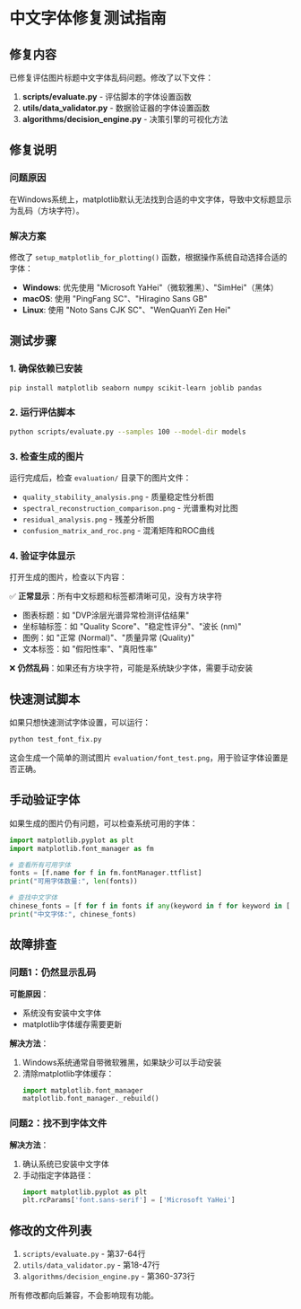 # 中文字体修复测试指南

## 修复内容

已修复评估图片标题中文字体乱码问题。修改了以下文件：

1. **scripts/evaluate.py** - 评估脚本的字体设置函数
2. **utils/data_validator.py** - 数据验证器的字体设置函数  
3. **algorithms/decision_engine.py** - 决策引擎的可视化方法

## 修复说明

### 问题原因

在Windows系统上，matplotlib默认无法找到合适的中文字体，导致中文标题显示为乱码（方块字符）。

### 解决方案

修改了 `setup_matplotlib_for_plotting()` 函数，根据操作系统自动选择合适的字体：

- **Windows**: 优先使用 "Microsoft YaHei"（微软雅黑）、"SimHei"（黑体）
- **macOS**: 使用 "PingFang SC"、"Hiragino Sans GB"
- **Linux**: 使用 "Noto Sans CJK SC"、"WenQuanYi Zen Hei"

## 测试步骤

### 1. 确保依赖已安装

```bash
pip install matplotlib seaborn numpy scikit-learn joblib pandas
```

### 2. 运行评估脚本

```bash
python scripts/evaluate.py --samples 100 --model-dir models
```

### 3. 检查生成的图片

运行完成后，检查 `evaluation/` 目录下的图片文件：

- `quality_stability_analysis.png` - 质量稳定性分析图
- `spectral_reconstruction_comparison.png` - 光谱重构对比图
- `residual_analysis.png` - 残差分析图
- `confusion_matrix_and_roc.png` - 混淆矩阵和ROC曲线

### 4. 验证字体显示

打开生成的图片，检查以下内容：

✅ **正常显示**：所有中文标题和标签都清晰可见，没有方块字符
- 图表标题：如 "DVP涂层光谱异常检测评估结果"
- 坐标轴标签：如 "Quality Score"、"稳定性评分"、"波长 (nm)"
- 图例：如 "正常 (Normal)"、"质量异常 (Quality)"
- 文本标签：如 "假阳性率"、"真阳性率"

❌ **仍然乱码**：如果还有方块字符，可能是系统缺少字体，需要手动安装

## 快速测试脚本

如果只想快速测试字体设置，可以运行：

```bash
python test_font_fix.py
```

这会生成一个简单的测试图片 `evaluation/font_test.png`，用于验证字体设置是否正确。

## 手动验证字体

如果生成的图片仍有问题，可以检查系统可用的字体：

```python
import matplotlib.pyplot as plt
import matplotlib.font_manager as fm

# 查看所有可用字体
fonts = [f.name for f in fm.fontManager.ttflist]
print("可用字体数量:", len(fonts))

# 查找中文字体
chinese_fonts = [f for f in fonts if any(keyword in f for keyword in ['YaHei', 'SimHei', 'SimSun', 'KaiTi', 'FangSong', 'Ming', 'Song'])]
print("中文字体:", chinese_fonts)
```

## 故障排查

### 问题1：仍然显示乱码

**可能原因**：
- 系统没有安装中文字体
- matplotlib字体缓存需要更新

**解决方法**：
1. Windows系统通常自带微软雅黑，如果缺少可以手动安装
2. 清除matplotlib字体缓存：
   ```python
   import matplotlib.font_manager
   matplotlib.font_manager._rebuild()
   ```

### 问题2：找不到字体文件

**解决方法**：
1. 确认系统已安装中文字体
2. 手动指定字体路径：
   ```python
   import matplotlib.pyplot as plt
   plt.rcParams['font.sans-serif'] = ['Microsoft YaHei']
   ```

## 修改的文件列表

1. `scripts/evaluate.py` - 第37-64行
2. `utils/data_validator.py` - 第18-47行
3. `algorithms/decision_engine.py` - 第360-373行

所有修改都向后兼容，不会影响现有功能。


